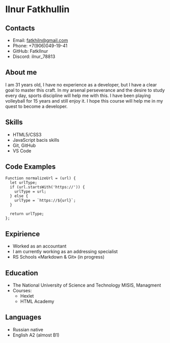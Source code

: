 # Ilnur Fatkhullin
## Contacts
* Email: fatkhiln@gmail.com
* Phone: +7(906)049-19-41
* GitHub: FatkIlnur
* Discord: ilnur_78813
## About me
I am 31 years old, I have no experience as a developer, but I have a clear goal to master this craft. In my arsenal perseverance and the desire to study every day, sports discipline will help me with this. I have been playing volleyball for 15 years and still enjoy it. I hope this course will help me in my quest to become a developer.
## Skills
* HTML5/CSS3
* JavaScript bacis skills
* Git, GitHub
* VS Code
## Code Examples
```
Function normalizeUrl = (url) {
  let urlType;
  if (url.startsWith('https://')) {
    urlType = url;
  } else {
    urlType = `https://${url}`;
  }

  return urlType;
};
```
## Expirience
* Worked as an accountant
* I am currently working as an addressing specialist
* RS Schools «Markdown & Git» (in progress)
## Education
* The National University of Science and Technology MISIS, Managment
* Courses:
  + Hexlet
  + HTML Academy
## Languages
* Russian native
* English A2 (almost B1)